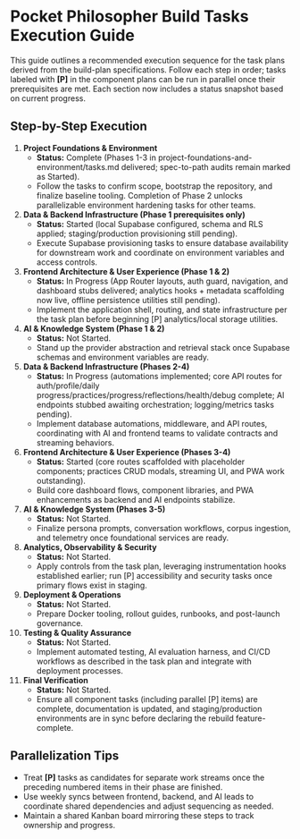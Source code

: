 # Pocket Philosopher Build Tasks Execution Guide

This guide outlines a recommended execution sequence for the task plans derived from the build-plan specifications. Follow each step in order; tasks labeled with **[P]** in the component plans can be run in parallel once their prerequisites are met. Each section now includes a status snapshot based on current progress.

## Step-by-Step Execution
1. **Project Foundations & Environment**  
   - **Status:** Complete (Phases 1-3 in project-foundations-and-environment/tasks.md delivered; spec-to-path audits remain marked as Started).  
   - Follow the tasks to confirm scope, bootstrap the repository, and finalize baseline tooling. Completion of Phase 2 unlocks parallelizable environment hardening tasks for other teams.
2. **Data & Backend Infrastructure (Phase 1 prerequisites only)**  
   - **Status:** Started (local Supabase configured, schema and RLS applied; staging/production provisioning still pending).  
   - Execute Supabase provisioning tasks to ensure database availability for downstream work and coordinate on environment variables and access controls.
3. **Frontend Architecture & User Experience (Phase 1 & 2)**  
   - **Status:** In Progress (App Router layouts, auth guard, navigation, and dashboard stubs delivered; analytics hooks + metadata scaffolding now live, offline persistence utilities still pending).  
   - Implement the application shell, routing, and state infrastructure per the task plan before beginning [P] analytics/local storage utilities.
4. **AI & Knowledge System (Phase 1 & 2)**  
   - **Status:** Not Started.  
   - Stand up the provider abstraction and retrieval stack once Supabase schemas and environment variables are ready.
5. **Data & Backend Infrastructure (Phases 2-4)**  
   - **Status:** In Progress (automations implemented; core API routes for auth/profile/daily progress/practices/progress/reflections/health/debug complete; AI endpoints stubbed awaiting orchestration; logging/metrics tasks pending).  
   - Implement database automations, middleware, and API routes, coordinating with AI and frontend teams to validate contracts and streaming behaviors.
6. **Frontend Architecture & User Experience (Phases 3-4)**  
   - **Status:** Started (core routes scaffolded with placeholder components; practices CRUD modals, streaming UI, and PWA work outstanding).  
   - Build core dashboard flows, component libraries, and PWA enhancements as backend and AI endpoints stabilize.
7. **AI & Knowledge System (Phases 3-5)**  
   - **Status:** Not Started.  
   - Finalize persona prompts, conversation workflows, corpus ingestion, and telemetry once foundational services are ready.
8. **Analytics, Observability & Security**  
   - **Status:** Not Started.  
   - Apply controls from the task plan, leveraging instrumentation hooks established earlier; run [P] accessibility and security tasks once primary flows exist in staging.
9. **Deployment & Operations**  
   - **Status:** Not Started.  
   - Prepare Docker tooling, rollout guides, runbooks, and post-launch governance.
10. **Testing & Quality Assurance**  
    - **Status:** Not Started.  
    - Implement automated testing, AI evaluation harness, and CI/CD workflows as described in the task plan and integrate with deployment processes.
11. **Final Verification**  
    - **Status:** Not Started.  
    - Ensure all component tasks (including parallel [P] items) are complete, documentation is updated, and staging/production environments are in sync before declaring the rebuild feature-complete.

## Parallelization Tips
- Treat **[P]** tasks as candidates for separate work streams once the preceding numbered items in their phase are finished.
- Use weekly syncs between frontend, backend, and AI leads to coordinate shared dependencies and adjust sequencing as needed.
- Maintain a shared Kanban board mirroring these steps to track ownership and progress.


